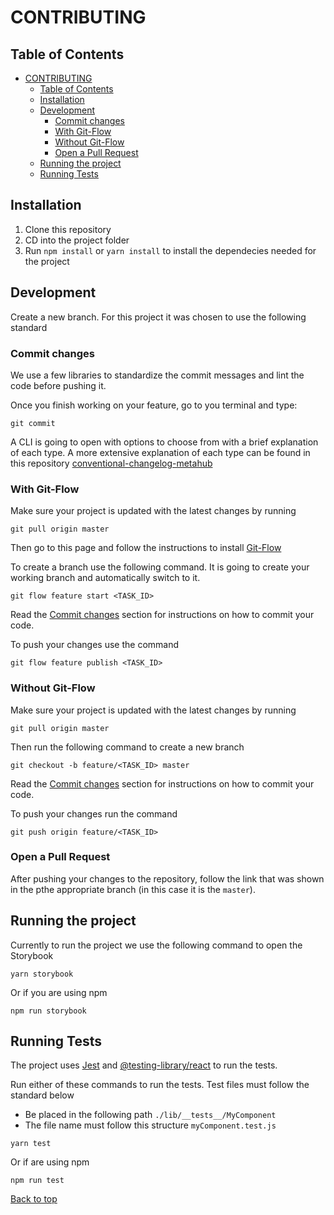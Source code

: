 # CONTRIBUTING

## Table of Contents

- [CONTRIBUTING](#contributing)
  - [Table of Contents](#table-of-contents)
  - [Installation](#installation)
  - [Development](#development)
    - [Commit changes](#commit-changes)
    - [With Git-Flow](#with-git-flow)
    - [Without Git-Flow](#without-git-flow)
    - [Open a Pull Request](#open-a-pull-request)
  - [Running the project](#running-the-project)
  - [Running Tests](#running-tests)

## Installation

1. Clone this repository
2. CD into the project folder
3. Run `npm install` or `yarn install` to install the dependecies needed for the project

## Development

Create a new branch. For this project it was chosen to use the following standard

### Commit changes

We use a few libraries to standardize the commit messages and lint the code before pushing it.

Once you finish working on your feature, go to you terminal and type:

```shell
git commit
```

A CLI is going to open with options to choose from with a brief explanation of each type. A more extensive explanation of each type can be found in this repository [conventional-changelog-metahub](https://github.com/pvdlg/conventional-changelog-metahub#commit-types)

### With Git-Flow

Make sure your project is updated with the latest changes by running

```shell
git pull origin master
```

Then go to this page and follow the instructions to install [Git-Flow](https://danielkummer.github.io/git-flow-cheatsheet/index.html)

To create a branch use the following command. It is going to create your working branch and automatically switch to it.

```shell
git flow feature start <TASK_ID>
```

Read the [Commit changes](#commit-changes) section for instructions on how to commit your code.

To push your changes use the command

```shel
git flow feature publish <TASK_ID>
```

### Without Git-Flow

Make sure your project is updated with the latest changes by running

```shell
git pull origin master
```

Then run the following command to create a new branch

```shell
git checkout -b feature/<TASK_ID> master
```

Read the [Commit changes](#commit-changes) section for instructions on how to commit your code.

To push your changes run the command

```shell
git push origin feature/<TASK_ID>
```

### Open a Pull Request

After pushing your changes to the repository, follow the link that was shown in the pthe appropriate branch (in this case it is the `master`).

## Running the project

Currently to run the project we use the following command to open the Storybook

```shell
yarn storybook
```

Or if you are using npm

```shell
npm run storybook
```

## Running Tests

The project uses [Jest](https://jestjs.io/) and [@testing-library/react](https://testing-library.com/docs/react-testing-library/intro) to run the tests.

Run either of these commands to run the tests. Test files must follow the standard below

- Be placed in the following path `./lib/__tests__/MyComponent`
- The file name must follow this structure `myComponent.test.js`

```shell
yarn test
```

Or if are using npm

```shell
npm run test
```

[Back to top](#contributing)
